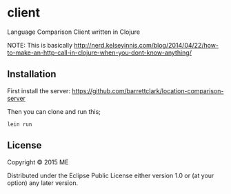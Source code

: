 # client

Language Comparison Client written in Clojure

NOTE: This is basically
http://nerd.kelseyinnis.com/blog/2014/04/22/how-to-make-an-http-call-in-clojure-when-you-dont-know-anything/

## Installation

First install the server: https://github.com/barrettclark/location-comparison-server

Then you can clone and run this;

    lein run

## License

Copyright © 2015 ME

Distributed under the Eclipse Public License either version 1.0 or (at
your option) any later version.
